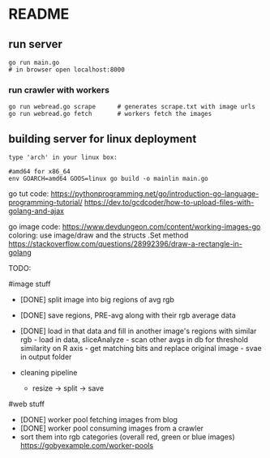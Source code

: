 

# README




## run server
```
go run main.go
# in browser open localhost:8000
```


### run crawler with workers
```
go run webread.go scrape      # generates scrape.txt with image urls
go run webread.go fetch       # workers fetch the images
```

## building server for linux deployment

```
type 'arch' in your linux box:

#amd64 for x86_64
env GOARCH=amd64 GOOS=linux go build -o mainlin main.go
```


go tut code:
https://pythonprogramming.net/go/introduction-go-language-programming-tutorial/
https://dev.to/gcdcoder/how-to-upload-files-with-golang-and-ajax

go image code:
https://www.devdungeon.com/content/working-images-go
coloring:
use image/draw and the structs .Set method
https://stackoverflow.com/questions/28992396/draw-a-rectangle-in-golang

TODO:

#image stuff
- [DONE] split image into big regions of avg rgb
- [DONE] save regions, PRE-avg along with their rgb average data
- [DONE] load in that data and fill in another image's regions with similar rgb
        - load in data, sliceAnalyze
        - scan other avgs in db for threshold similarity on R axis
        - get matching bits and replace original image
        - svae in output folder
  
  
- cleaning pipeline
   - resize -> split -> save

#web stuff
- [DONE] worker pool fetching images from blog
- [DONE] worker pool consuming images from a crawler
- sort them into rgb categories (overall red, green or blue images)
https://gobyexample.com/worker-pools
